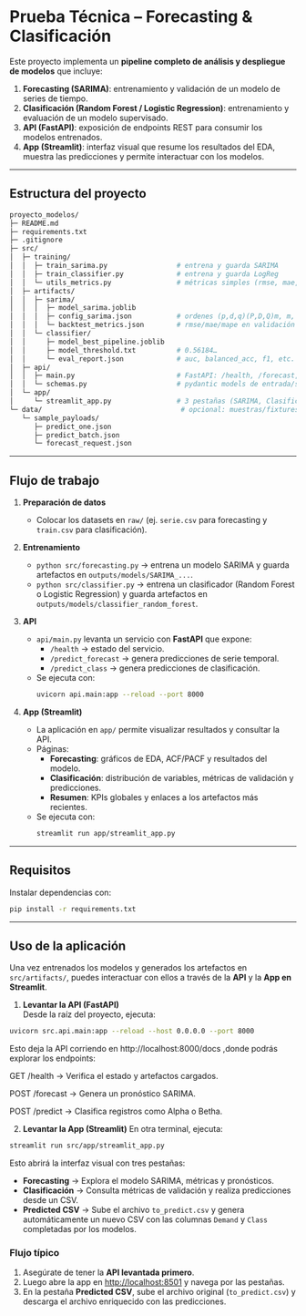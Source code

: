 # Prueba Técnica – Forecasting & Clasificación

Este proyecto implementa un **pipeline completo de análisis y despliegue de modelos** que incluye:

1. **Forecasting (SARIMA)**: entrenamiento y validación de un modelo de series de tiempo.
2. **Clasificación (Random Forest / Logistic Regression)**: entrenamiento y evaluación de un modelo supervisado.
3. **API (FastAPI)**: exposición de endpoints REST para consumir los modelos entrenados.
4. **App (Streamlit)**: interfaz visual que resume los resultados del EDA, muestra las predicciones y permite interactuar con los modelos.

---

## Estructura del proyecto

```bash
proyecto_modelos/
├─ README.md
├─ requirements.txt
├─ .gitignore
├─ src/
│  ├─ training/
│  │  ├─ train_sarima.py                 # entrena y guarda SARIMA
│  │  ├─ train_classifier.py             # entrena y guarda LogReg
│  │  └─ utils_metrics.py                # métricas simples (rmse, mae, auc, etc.)
│  ├─ artifacts/
│  │  ├─ sarima/
│  │  │  ├─ model_sarima.joblib
│  │  │  ├─ config_sarima.json           # ordenes (p,d,q)(P,D,Q)m, m, etc.
│  │  │  └─ backtest_metrics.json        # rmse/mae/mape en validación
│  │  └─ classifier/
│  │     ├─ model_best_pipeline.joblib
│  │     ├─ model_threshold.txt          # 0.56184…
│  │     └─ eval_report.json             # auc, balanced_acc, f1, etc.
│  ├─ api/
│  │  ├─ main.py                         # FastAPI: /health, /forecast, /predict
│  │  └─ schemas.py                      # pydantic models de entrada/salida
│  └─ app/
│     └─ streamlit_app.py                # 3 pestañas (SARIMA, Clasificador, API client)
└─ data/                                  # opcional: muestras/fixtures
   └─ sample_payloads/
      ├─ predict_one.json
      ├─ predict_batch.json
      └─ forecast_request.json

```

---

## Flujo de trabajo

1. **Preparación de datos**
   - Colocar los datasets en `raw/` (ej. `serie.csv` para forecasting y `train.csv` para clasificación).

2. **Entrenamiento**
   - `python src/forecasting.py` → entrena un modelo SARIMA y guarda artefactos en `outputs/models/SARIMA_...`.
   - `python src/classifier.py` → entrena un clasificador (Random Forest o Logistic Regression) y guarda artefactos en `outputs/models/classifier_random_forest`.

3. **API**
   - `api/main.py` levanta un servicio con **FastAPI** que expone:
     - `/health` → estado del servicio.
     - `/predict_forecast` → genera predicciones de serie temporal.
     - `/predict_class` → genera predicciones de clasificación.
   - Se ejecuta con:
     ```bash
     uvicorn api.main:app --reload --port 8000
     ```

4. **App (Streamlit)**
   - La aplicación en `app/` permite visualizar resultados y consultar la API.
   - Páginas:
     - **Forecasting**: gráficos de EDA, ACF/PACF y resultados del modelo.
     - **Clasificación**: distribución de variables, métricas de validación y predicciones.
     - **Resumen**: KPIs globales y enlaces a los artefactos más recientes.
   - Se ejecuta con:
     ```bash
     streamlit run app/streamlit_app.py
     ```

---

##  Requisitos

Instalar dependencias con:

```bash
pip install -r requirements.txt
```

---

## Uso de la aplicación

Una vez entrenados los modelos y generados los artefactos en `src/artifacts/`, puedes interactuar con ellos a través de la **API** y la **App en Streamlit**.

1. **Levantar la API (FastAPI)**  
   Desde la raíz del proyecto, ejecuta:

```bash
uvicorn src.api.main:app --reload --host 0.0.0.0 --port 8000
```

Esto deja la API corriendo en http://localhost:8000/docs ,donde podrás explorar los endpoints:

GET /health → Verifica el estado y artefactos cargados.

POST /forecast → Genera un pronóstico SARIMA.

POST /predict → Clasifica registros como Alpha o Betha.

 2. **Levantar la App (Streamlit)**
   En otra terminal, ejecuta:

```bash
streamlit run src/app/streamlit_app.py
```

Esto abrirá la interfaz visual con tres pestañas:

- **Forecasting** → Explora el modelo SARIMA, métricas y pronósticos.  
- **Clasificación** → Consulta métricas de validación y realiza predicciones desde un CSV.  
- **Predicted CSV** → Sube el archivo `to_predict.csv` y genera automáticamente un nuevo CSV con las columnas `Demand` y `Class` completadas por los modelos.

### Flujo típico

1. Asegúrate de tener la **API levantada primero**.  
2. Luego abre la app en [http://localhost:8501](http://localhost:8501) y navega por las pestañas.  
3. En la pestaña **Predicted CSV**, sube el archivo original (`to_predict.csv`) y descarga el archivo enriquecido con las predicciones.  
